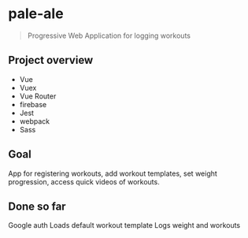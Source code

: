 # pale-ale

> Progressive Web Application for logging workouts

## Project overview
- Vue
- Vuex
- Vue Router
- firebase
- Jest
- webpack
- Sass

## Goal
App for registering workouts, add workout templates, set weight progression, access quick videos of workouts.

## Done so far
Google auth
Loads default workout template
Logs weight and workouts


